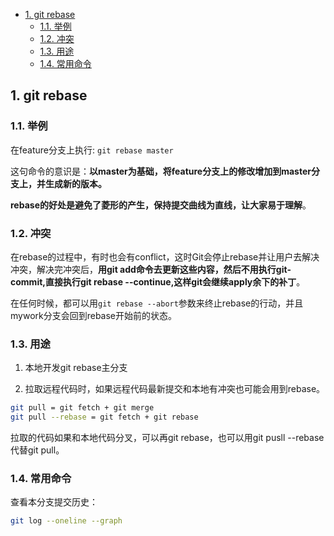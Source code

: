 - [1. git rebase](#1-git-rebase)
  - [1.1. 举例](#11-举例)
  - [1.2. 冲突](#12-冲突)
  - [1.3. 用途](#13-用途)
  - [1.4. 常用命令](#14-常用命令)

## 1. git rebase

### 1.1. 举例

在feature分支上执行: `git rebase master`

这句命令的意识是：**以master为基础，将feature分支上的修改增加到master分支上，并生成新的版本。**

**rebase的好处是避免了菱形的产生，保持提交曲线为直线，让大家易于理解**。


### 1.2. 冲突

在rebase的过程中，有时也会有conflict，这时Git会停止rebase并让用户去解决冲突，解决完冲突后，**用git add命令去更新这些内容，然后不用执行git-commit,直接执行git rebase --continue,这样git会继续apply余下的补丁**。

在任何时候，都可以用`git rebase --abort`参数来终止rebase的行动，并且mywork分支会回到rebase开始前的状态。



### 1.3. 用途

1. 本地开发git rebase主分支

2. 拉取远程代码时，如果远程代码最新提交和本地有冲突也可能会用到rebase。

```bash
git pull = git fetch + git merge
git pull --rebase = git fetch + git rebase
```

拉取的代码如果和本地代码分叉，可以再git rebase，也可以用git pusll --rebase代替git pull。


### 1.4. 常用命令

查看本分支提交历史：

```bash
git log --oneline --graph
```